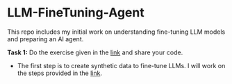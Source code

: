 # LLM-FineTuning-Agent
This repo includes my initial work on understanding fine-tuning LLM models and preparing an AI agent.

__Task 1:__  Do the exercise given in the [link](https://huggingface.co/blog/sdiazlor/fine-tune-deepseek-with-a-synthetic-reasoning-data) and share your code.

- The first step is to create synthetic data to fine-tune LLMs. I will work on the steps provided in the [link](https://huggingface.co/blog/synthetic-data-generator).








